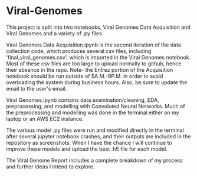 # Viral-Genomes

This project is split into two notebooks, Viral Genomes Data Acquisition and Viral Genomes and a variety of .py files.

Viral Genomes Data Acquisition.ipynb is the second iteration of the data collection code, which produces several csv files, including 'final_viral_genomes.csv', which is imported in the Viral Genomes notebook. Most of these csv files are too large to upload normally to github, hence their absence in the repo. 
    Note- the Entrez portion of the Acquisition notebook should be run outside of 5A.M.-9P.M. in order to avoid overloading the system during business hours. Also, be sure to update the email to the user's email.

Viral Genomes.ipynb contains data examination/cleaning, EDA, preprocessing, and modelling with Convoluted Neural Networks. Much of the preprocessing and modelling was done in the terminal either on my laptop or an AWS EC2 instance. 

The various model .py files were run and modified directly in the terminal after several jupyter notebook crashes, and their outputs are included in the repository as screenshots. When I have the chance I will continue to improve these models and upload the best .h5 file for each model. 

The Viral Genome Report includes a complete breakdown of my process and further ideas I intend to explore. 
